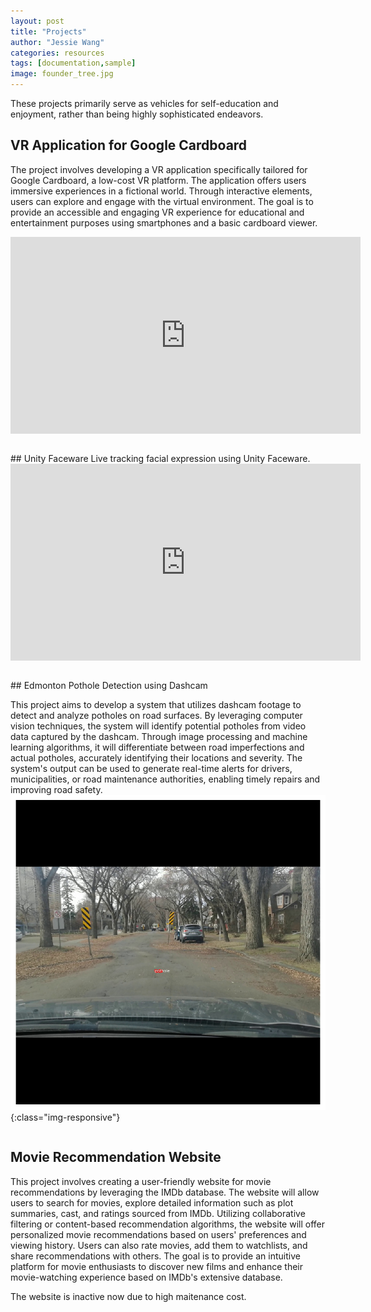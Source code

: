 ```yaml
---
layout: post
title: "Projects"
author: "Jessie Wang"
categories: resources
tags: [documentation,sample]
image: founder_tree.jpg
---
```


These projects primarily serve as vehicles for self-education and enjoyment, rather than being highly sophisticated endeavors.

## VR Application for Google Cardboard

The project involves developing a VR application specifically tailored for Google Cardboard, a low-cost VR platform. The application offers users immersive experiences in a fictional world. Through interactive elements, users can explore and engage with the virtual environment. The goal is to provide an accessible and engaging VR experience for educational and entertainment purposes using smartphones and a basic cardboard viewer.

<iframe width="560" height="315" src="https://www.youtube.com/embed/0zzSVJO7e-8?si=maQVlErfGa0mcTpp" title="YouTube video player" frameborder="0" allow="accelerometer; autoplay; clipboard-write; encrypted-media; gyroscope; picture-in-picture; web-share" allowfullscreen></iframe>
<pre>
</pre>
## Unity Faceware
Live tracking facial expression using Unity Faceware.

<iframe width="560" height="315" src="https://www.youtube.com/embed/GaGvRJp015g?si=0wjfXLyRYd7lA_Ri" title="YouTube video player" frameborder="0" allow="accelerometer; autoplay; clipboard-write; encrypted-media; gyroscope; picture-in-picture; web-share" allowfullscreen></iframe>
<pre>
</pre>
## Edmonton Pothole Detection using Dashcam

This project aims to develop a system that utilizes dashcam footage to detect and analyze potholes on road surfaces. By leveraging computer vision techniques, the system will identify potential potholes from video data captured by the dashcam. Through image processing and machine learning algorithms, it will differentiate between road imperfections and actual potholes, accurately identifying their locations and severity. The system's output can be used to generate real-time alerts for drivers, municipalities, or road maintenance authorities, enabling timely repairs and improving road safety.
![Pothole Detection Result](/assets/img/pothole_2.png){:class="img-responsive"}
<pre>
</pre>
## Movie Recommendation Website
This project involves creating a user-friendly website for movie recommendations by leveraging the IMDb database. The website will allow users to search for movies, explore detailed information such as plot summaries, cast, and ratings sourced from IMDb. Utilizing collaborative filtering or content-based recommendation algorithms, the website will offer personalized movie recommendations based on users' preferences and viewing history. Users can also rate movies, add them to watchlists, and share recommendations with others. The goal is to provide an intuitive platform for movie enthusiasts to discover new films and enhance their movie-watching experience based on IMDb's extensive database.

The website is inactive now due to high maitenance cost.

